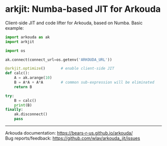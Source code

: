 arkjit: Numba-based JIT for Arkouda
===================================

Client-side JIT and code lifter for Arkouda, based on Numba. Basic example:

```python
import arkouda as ak
import arkjit

import os

ak.connect(connect_url=os.getenv('ARKOUDA_URL'))

@arkjit.optimize()       # enable client-side JIT
def calc():
    A = ak.arange(10)
    B = A*A + A*A        # common sub-expression will be eliminated
    return B

try:
    B = calc()
    print(B)
finally:
    ak.disconnect()
    pass
```

----

Arkouda documentation: https://bears-r-us.github.io/arkouda/ <br>
Bug reports/feedback: https://github.com/wlav/arkouda_jit/issues
